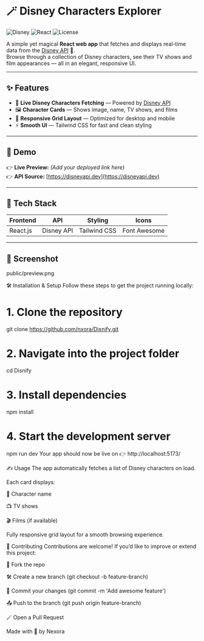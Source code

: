 # 🪄 Disney Characters Explorer  

![Disney](https://img.shields.io/badge/Disney-Characters-blue?style=for-the-badge&logo=disney)
![React](https://img.shields.io/badge/React-18.0.0-61dafb?style=for-the-badge&logo=react)
![License](https://img.shields.io/badge/License-MIT-yellow.svg?style=for-the-badge)

A simple yet magical **React web app** that fetches and displays real-time data from the [Disney API](https://disneyapi.dev) 🎠.  
Browse through a collection of Disney characters, see their TV shows and film appearances — all in an elegant, responsive UI.

---

## ✨ Features

- 🧙 **Live Disney Characters Fetching** — Powered by [Disney API](https://disneyapi.dev)  
- 🖼️ **Character Cards** — Shows image, name, TV shows, and films  
- 📱 **Responsive Grid Layout** — Optimized for desktop and mobile  
- ⚡ **Smooth UI** — Tailwind CSS for fast and clean styling  

---

## 🚀 Demo

👉 **Live Preview:** *(Add your deployed link here)*  
👉 **API Source:** [https://disneyapi.dev](https://disneyapi.dev)

---

## 🧰 Tech Stack

| Frontend | API | Styling | Icons |
|----------|-----|---------|-------|
| React.js | Disney API | Tailwind CSS | Font Awesome |
 

---

## 📸 Screenshot

public/preview.png

🛠️ Installation & Setup
Follow these steps to get the project running locally:

# 1. Clone the repository
git clone https://github.com/nxora/Disnify.git

# 2. Navigate into the project folder
cd Disnify

# 3. Install dependencies
npm install

# 4. Start the development server
npm run dev
Your app should now be live on 👉 http://localhost:5173/


✍️ Usage
The app automatically fetches a list of Disney characters on load.

Each card displays:

🧑 Character name

📺 TV shows

🎬 Films (if available)

Fully responsive grid layout for a smooth browsing experience.

🤝 Contributing
Contributions are welcome!
If you’d like to improve or extend this project:

🍴 Fork the repo

🛠️ Create a new branch (git checkout -b feature-branch)

💾 Commit your changes (git commit -m 'Add awesome feature')

📤 Push to the branch (git push origin feature-branch)

🪄 Open a Pull Request

Made with 💙 by Nexora